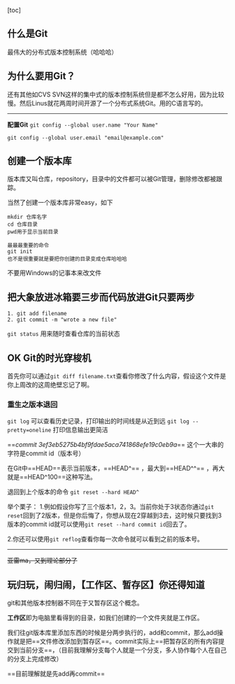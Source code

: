 [toc]

## 什么是Git 
最伟大的分布式版本控制系统（哈哈哈）

## 为什么要用Git？
还有其他如CVS SVN这样的集中式的版本控制系统但是都不怎么好用，因为比较慢。然后Linus就花两周时间开源了一个分布式系统Git。用的C语言写的。

***
**配置Git**
`git config --global user.name "Your Name"`

`git config --global user.email "email@example.com"`

## 创建一个版本库
版本库又叫仓库，repository，目录中的文件都可以被Git管理，删除修改都被跟踪。

当然了创建一个版本库非常easy，如下

```
mkdir 仓库名字
cd 仓库目录
pwd用于显示当前目录

最最最重要的命令
git init
也不是很重要就是要把你创建的目录变成仓库哈哈哈
```
不要用Windows的记事本来改文件

## 把大象放进冰箱要三步而代码放进Git只要两步
```
1. git add filename
2. git commit -m "wrote a new file"
```

`git status` 用来随时查看仓库的当前状态


## OK Git的时光穿梭机
首先你可以通过`git diff filename.txt`查看你修改了什么内容，假设这个文件是你上周改的这周绝壁忘记了啊。

### 重生之版本退回
`git log` 可以查看历史记录，打印输出的时间线是从近到远
`git log --pretty=oneline` 打印信息输出更简洁

==*commit 3ef3eb5275b4bf9fdae5aca741868efe19c0eb9a*== 这个一大串的字符是commit id（版本号）

在Git中==HEAD==表示当前版本，==HEAD^== ，最大到==HEAD^^== ，再大就是==HEAD^100==这种写法。

退回到上个版本的命令 `git reset --hard HEAD^`

举个栗子：
1.例如假设你写了三个版本1，2，3。当前你处于3状态你通过`git reset`回到了2版本，但是你后悔了，你想从现在2穿越到3去，这时候只要找到3版本的commit id就可以使用`git reset --hard commit id`回去了。

2.你还可以使用`git reflog`查看你每一次命令就可以看到之前的版本号。

***
~~亚雷ma，又到理论部分了~~
## 玩归玩，闹归闹，【工作区、暂存区】你还得知道

git和其他版本控制器不同在于又暂存区这个概念。

**工作区**即为电脑里看得到的目录，如我们创建的一个文件夹就是工作区。

我们往git版本库里添加东西的时候是分两步执行的，add和commit，那么add操作就是把==文件修改添加到暂存区==。commit实际上==把暂存区的所有内容提交到当前分支==，（目前我理解分支每个人就是一个分支，多人协作每个人在自己的分支上完成修改）

==目前理解就是先add再commit==